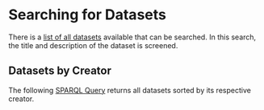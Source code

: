 # Searching for Datasets

There is a [list of all datasets](/datasets/) available that can be searched. In this search, the title and description of the dataset is screened.

## Datasets by Creator

The following [SPARQL Query](https://ld.admin.ch/sparql/#query=PREFIX%20dct%3A%20%3Chttp%3A%2F%2Fpurl.org%2Fdc%2Fterms%2F%3E%0APREFIX%20void%3A%20%3Chttp%3A%2F%2Frdfs.org%2Fns%2Fvoid%23%3E%0APREFIX%20dcat%3A%20%3Chttp%3A%2F%2Fwww.w3.org%2Fns%2Fdcat%23%3E%0APREFIX%20schema%3A%20%3Chttp%3A%2F%2Fschema.org%2F%3E%0ASELECT%20DISTINCT%20%3Fdataset%20%3Fdatasetname%20%3Fcreatorname%20WHERE%20%7B%0A%0A%20%20%3Fdataset%20a%20%3Fclass%3B%0A%20%20%20%20%3Fcreatorpredicate%20%3Fcreator%3B%0A%20%20%09schema%3Aname%20%3Fdatasetname.%0A%20%20%3Fcreator%20schema%3Aname%20%3Fcreatorname.%0A%0A%20%20%20%20FILTER(%3Fclass%20IN%20(schema%3ADataset%2C%20void%3ADataset%2C%20dcat%3ADataset%2C%20%3Chttps%3A%2F%2Fschema.ld.admin.ch%2FDataset%3E))%0A%20%20%20%20FILTER(%3Fcreatorpredicate%20IN%20(dct%3Acreator%2C%20schema%3Acreator))%0A%20%20%20%20FILTER(LANG(%3Fdatasetname)%20%3D%20%22de%22)%0A%20%20%09FILTER(LANG(%3Fcreatorname)%20%3D%20%22de%22)%0A%7D%20ORDER%20BY%20%3Fcreatorname%20%3Fdatasetname&endpoint=https%3A%2F%2Fld.admin.ch%2Fquery&requestMethod=POST&tabTitle=Query%201&headers=%7B%7D&contentTypeConstruct=application%2Fn-triples%2C*%2F*%3Bq%3D0.9&contentTypeSelect=application%2Fsparql-results%2Bjson%2C*%2F*%3Bq%3D0.9&outputFormat=table) returns all datasets sorted by its respective creator.